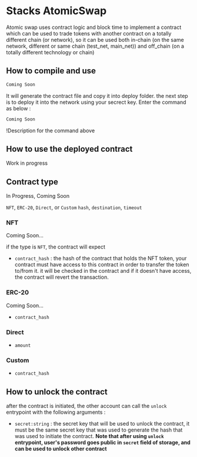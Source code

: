 # Stacks AtomicSwap

Atomic swap uses contract logic and block time to implement a contract which can be used to trade tokens with another contract on a totally different chain (or network),
so it can be used both in-chain (on the same network, different or same chain (test_net, main_net)) and off_chain (on a totally different technology or chain)

## How to compile and use

```bash
Coming Soon
```

It will generate the contract file and copy it into deploy folder. the next step is to deploy it into the network using your secrect key. Enter the command as below : 

```bash
Coming Soon
```

!Description for the command above

## How to use the deployed contract

Work in progress


## Contract type

In Progress, Coming Soon

`NFT`, `ERC-20`, `Direct`, or `Custom`
`hash`, `destination`, `timeout`

### **NFT**
Coming Soon...

if the type is `NFT`, the contract will expect 
 - `contract_hash` : the hash of the contract that holds the NFT token, your contract must have access to this contract in order to transfer the token to/from it. it will be checked in the contract and if it doesn't have access, the contract will revert the transaction.

### **ERC-20**
Coming Soon...
- `contract_hash`

### **Direct**
- `amount`

### **Custom**
- `contract_hash`

## How to unlock the contract
after the contract is initiated, the other account can call the `unlock` entrypoint with the following arguments :

- `secret:string` : the secret key that will be used to unlock the contract, it must be the same secret key that was used to generate the hash that was used to initiate the contract. **Note that after using `unlock` entrypoint, user's password goes public in `secret` field of storage, and can be used to unlock other contract**